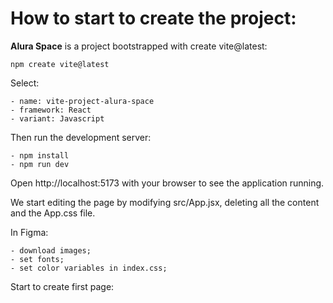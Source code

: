 # How to start to create the project:

**Alura Space** is a project bootstrapped with create vite@latest:

```
npm create vite@latest
```

Select:

```
- name: vite-project-alura-space
- framework: React
- variant: Javascript
```

Then run the development server:

```
- npm install
- npm run dev
```

Open http://localhost:5173 with your browser to see the application running.

We start editing the page by modifying src/App.jsx, deleting all the content and the App.css file.

In Figma:

```
- download images;
- set fonts;
- set color variables in index.css;
```

Start to create first page:

